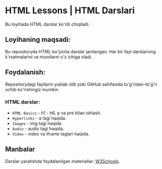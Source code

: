 # HTML Lessons | HTML Darslari

Bu loyihada HTML darslar ko'rib chiqiladi.

## Loyihaning maqsadi:
Bu repositoryda HTML bo'yicha darslar jamlangan. Har bir fayl darslarning k'rsatmalarini va misollarni o'z ichiga oladi.

## Foydalanish:
Repositorydagi fayllarni yuklab olib yoki GitHub sahifasida to'g'ridan-to'g'ri ochib ko'rishingiz mumkin.

### HTML darslar:
- `HTML Basics` -  h1 - h6, p va pre bilan ishlash.
- `Hyperlinks` - a tagi haqida.
- `Images` - img tagi haqida.
- `Audio` - audio tagi haqida.
- `Video` - video va iframe taglari haqida.

## Manbalar
Darslar yaratishda foydalanilgan materiallar: [W3Schools](https://www.w3schools.com).
